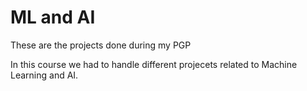 # ML and AI
These are the projects done during my PGP

In this course we had to handle different projecets related to Machine Learning and AI.
